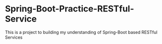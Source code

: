 # Spring-Boot-Practice-RESTful-Service
This is a project to building my understanding of Spring-Boot based RESTful Services
